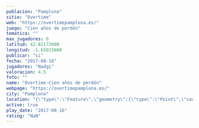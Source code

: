 ```yaml
---
poblacion: "Pamplona"
sitio: "Overtime"
web: "https://overtimepamplona.es/"
juego: "Cien años de perdón"
tematica: ""
max_jugadores: 6
latitud: 42.82172000
longitud: -1.65015600
publicar: "si"
fecha: "2017-08-16"
jugadores: "Nadgi"
valoracion: 4.5
foto: ""
name: "Overtime-Cien años de perdón"
webpage: "https://overtimepamplona.es/"
city: "Pamplona"
location: "{\"type\":\"Feature\",\"geometry\":{\"type\":\"Point\",\"coordinates\":[42.82172,-1.650156]}}"
active: true
play_date: "2017-08-16"
rating: "NaN"
---
```

